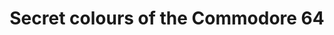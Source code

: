 ---
title: "Secret colours of the Commodore 64"
tags: ['Retro Computing', "Notable Articles"]
cite:
    name: Aaron Bell
    href: https://www.aaronbell.com/secret-colours-of-the-commodore-64/
---